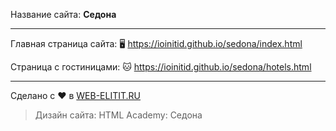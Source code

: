 Название сайта: **Седона**

------------

Главная страница сайта: 🖥️ https://ioinitid.github.io/sedona/index.html

Страница с гостиницами: 🐱 https://ioinitid.github.io/sedona/hotels.html

------------

Сделано с ❤️ в [WEB-ELITIT.RU](https://www.web-elitit.ru "Web-elitit.ru")
> Дизайн сайта: HTML Academy: Седона
